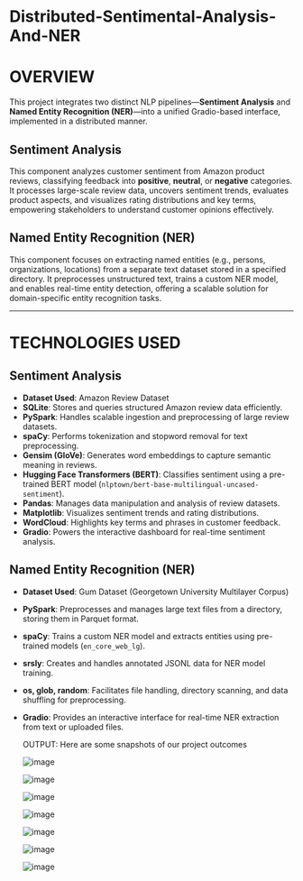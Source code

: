 # Distributed-Sentimental-Analysis-And-NER
# OVERVIEW

This project integrates two distinct NLP pipelines—**Sentiment Analysis** and **Named Entity Recognition (NER)**—into a unified Gradio-based interface, implemented in a distributed manner.

## Sentiment Analysis
This component analyzes customer sentiment from Amazon product reviews, classifying feedback into **positive**, **neutral**, or **negative** categories. It processes large-scale review data, uncovers sentiment trends, evaluates product aspects, and visualizes rating distributions and key terms, empowering stakeholders to understand customer opinions effectively.

## Named Entity Recognition (NER)
This component focuses on extracting named entities (e.g., persons, organizations, locations) from a separate text dataset stored in a specified directory. It preprocesses unstructured text, trains a custom NER model, and enables real-time entity detection, offering a scalable solution for domain-specific entity recognition tasks.

---

# TECHNOLOGIES USED

## Sentiment Analysis
- **Dataset Used**: Amazon Review Dataset
- **SQLite**: Stores and queries structured Amazon review data efficiently.
- **PySpark**: Handles scalable ingestion and preprocessing of large review datasets.
- **spaCy**: Performs tokenization and stopword removal for text preprocessing.
- **Gensim (GloVe)**: Generates word embeddings to capture semantic meaning in reviews.
- **Hugging Face Transformers (BERT)**: Classifies sentiment using a pre-trained BERT model (`nlptown/bert-base-multilingual-uncased-sentiment`).
- **Pandas**: Manages data manipulation and analysis of review datasets.
- **Matplotlib**: Visualizes sentiment trends and rating distributions.
- **WordCloud**: Highlights key terms and phrases in customer feedback.
- **Gradio**: Powers the interactive dashboard for real-time sentiment analysis.

## Named Entity Recognition (NER)
- **Dataset Used**: Gum Dataset (Georgetown University Multilayer Corpus)
- **PySpark**: Preprocesses and manages large text files from a directory, storing them in Parquet format.
- **spaCy**: Trains a custom NER model and extracts entities using pre-trained models (`en_core_web_lg`).
- **srsly**: Creates and handles annotated JSONL data for NER model training.
- **os, glob, random**: Facilitates file handling, directory scanning, and data shuffling for preprocessing.
- **Gradio**: Provides an interactive interface for real-time NER extraction from text or uploaded files.

  OUTPUT:
  Here are some snapshots of our project outcomes
  
  ![image](https://github.com/user-attachments/assets/58dce45a-5b04-4ab7-a689-ff66ceb67ae7)

  ![image](https://github.com/user-attachments/assets/f6509481-594f-4ca6-9538-2f346163f723)

  ![image](https://github.com/user-attachments/assets/28e9452f-c79f-4d7e-851c-a0998fe851d8)

  ![image](https://github.com/user-attachments/assets/d13387cd-533c-4772-bc0e-b205b15e3887)

  ![image](https://github.com/user-attachments/assets/8057f2c6-0ae0-429c-825e-fa6c898dcf3c)

  ![image](https://github.com/user-attachments/assets/4ecb285d-de0c-4ed1-a295-81b4ae20965f)

  ![image](https://github.com/user-attachments/assets/fe7343c8-57cd-401d-9b67-775a6ba10913)
     
